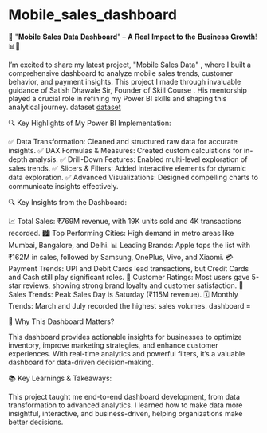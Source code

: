 # Mobile_sales_dashboard
🚀 "𝐌𝐨𝐛𝐢𝐥𝐞 𝐒𝐚𝐥𝐞𝐬 𝐃𝐚𝐭𝐚 𝐃𝐚𝐬𝐡𝐛𝐨𝐚𝐫𝐝" – 𝐀 𝐑𝐞𝐚𝐥 𝐈𝐦𝐩𝐚𝐜𝐭 𝐭𝐨 𝐭𝐡𝐞 𝐁𝐮𝐬𝐢𝐧𝐞𝐬𝐬 𝐆𝐫𝐨𝐰𝐭𝐡! 📊📱

I’m excited to share my latest project, "Mobile Sales Data" , where I built a comprehensive dashboard to analyze mobile sales trends, customer behavior, and payment insights. This project I made through invaluable guidance of Satish Dhawale Sir, Founder of Skill Course . His mentorship played a crucial role in refining my Power BI skills and shaping this analytical journey.
    dataset <a href="https://github.com/Rajnandini-0804/Mobile_sales_dashboard/blob/main/Mobile%20Sales%20Data.xlsx">dataset</a>

🔍 Key Highlights of My Power BI Implementation:

✅ Data Transformation: Cleaned and structured raw data for accurate insights.
✅ DAX Formulas & Measures: Created custom calculations for in-depth analysis.
✅ Drill-Down Features: Enabled multi-level exploration of sales trends.
✅ Slicers & Filters: Added interactive elements for dynamic data exploration.
✅ Advanced Visualizations: Designed compelling charts to communicate insights effectively.

🔍 Key Insights from the Dashboard:

📈 Total Sales: ₹769M revenue, with 19K units sold and 4K transactions recorded.
🏙️ Top Performing Cities: High demand in metro areas like Mumbai, Bangalore, and Delhi.
📊 Leading Brands: Apple tops the list with ₹162M in sales, followed by Samsung, OnePlus, Vivo, and Xiaomi.
💳 Payment Trends: UPI and Debit Cards lead transactions, but Credit Cards and Cash still play significant roles.
🌟 Customer Ratings: Most users gave 5-star reviews, showing strong brand loyalty and customer satisfaction.
📆 Sales Trends: Peak Sales Day is Saturday (₹115M revenue).
🗓️ Monthly Trends: March and July recorded the highest sales volumes.
dashboard =

🚀 Why This Dashboard Matters?

This dashboard provides actionable insights for businesses to optimize inventory, improve marketing strategies, and enhance customer experiences. With real-time analytics and powerful filters, it’s a valuable dashboard for data-driven decision-making.

📚 Key Learnings & Takeaways:

This project taught me end-to-end dashboard development, from data transformation to advanced analytics. I learned how to make data more insightful, interactive, and business-driven, helping organizations make better decisions.
